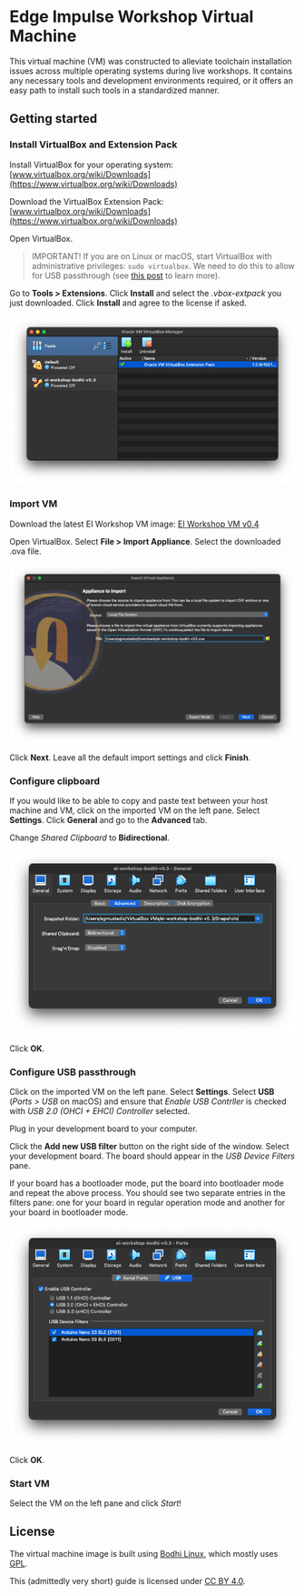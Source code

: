 # Edge Impulse Workshop Virtual Machine

This virtual machine (VM) was constructed to alleviate toolchain installation issues across multiple operating systems during live workshops. It contains any necessary tools and development environments required, or it offers an easy path to install such tools in a standardized manner.

## Getting started

### Install VirtualBox and Extension Pack

Install VirtualBox for your operating system: [www.virtualbox.org/wiki/Downloads](https://www.virtualbox.org/wiki/Downloads)

Download the VirtualBox Extension Pack: [www.virtualbox.org/wiki/Downloads](https://www.virtualbox.org/wiki/Downloads)

Open VirtualBox. 

> IMPORTANT! If you are on Linux or macOS, start VirtualBox with administrative privileges: `sudo virtualbox`. We need to do this to allow for USB passthrough (see [this post](https://forums.virtualbox.org/viewtopic.php?f=8&t=107333#p527198) to learn more).

Go to **Tools > Extensions**. Click **Install** and select the *.vbox-extpack* you just downloaded. Click **Install**  and agree to the license if asked.

![VirtualBox install extension pack](images/screen-enable-extension-pack.png)

### Import VM

Download the latest EI Workshop VM image: [EI Workshop VM v0.4](https://drive.google.com/file/d/1Xm6Yj8gR2sYDTX9afeOesxYIy4GS4dDg/view?usp=sharing)

Open VirtualBox. Select **File > Import Appliance**. Select the downloaded .ova file.

![VirtualBox import appliance VM](images/screen-import-appliance.png)

Click **Next**. Leave all the default import settings and click **Finish**.

### Configure clipboard

If you would like to be able to copy and paste text between your host machine and VM, click on the imported VM on the left pane. Select **Settings**. Click **General** and go to the **Advanced** tab.

Change *Shared Clipboard* to **Bidirectional**.

![VirtualBox configure clipboard](images/screen-enable-clipboard.png)

Click **OK**.

### Configure USB passthrough

Click on the imported VM on the left pane. Select **Settings**. Select **USB** (*Ports > USB* on macOS) and ensure that *Enable USB Contrller* is checked with *USB 2.0 (OHCI + EHCI) Controller* selected.

Plug in your development board to your computer.

Click the **Add new USB filter** button on the right side of the window. Select your development board. The board should appear in the *USB Device Filters* pane.

If your board has a bootloader mode, put the board into bootloader mode and repeat the above process. You should see two separate entries in the filters pane: one for your board in regular operation mode and another for your board in bootloader mode.

![VirtualBox configure USB](images/screen-enable-usb.png)

Click **OK**.

### Start VM

Select the VM on the left pane and click *Start*!

## License

The virtual machine image is built using [Bodhi Linux](https://www.bodhilinux.com/), which mostly uses [GPL](https://www.gnu.org/licenses/gpl-3.0.en.html).

This (admittedly very short) guide is licensed under [CC BY 4.0](https://creativecommons.org/licenses/by/4.0/).